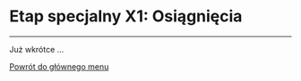 # <span class="stage-header">Etap specjalny X1</span>: Osiągnięcia
---
Już wkrótce ...

[Powrót do głównego menu](index.md)
